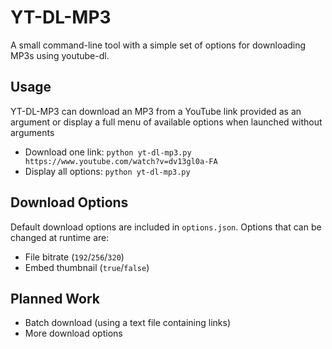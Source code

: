 # YT-DL-MP3
A small command-line tool with a simple set of options for downloading MP3s using youtube-dl.

## Usage
YT-DL-MP3 can download an MP3 from a YouTube link provided as an argument or display a full menu of available options when launched without arguments
- Download one link: `python yt-dl-mp3.py https://www.youtube.com/watch?v=dv13gl0a-FA`
- Display all options: `python yt-dl-mp3.py`

## Download Options
Default download options are included in `options.json`. Options that can be changed at runtime are:
- File bitrate (`192`/`256`/`320`)
- Embed thumbnail (`true`/`false`)

## Planned Work
- Batch download (using a text file containing links)
- More download options